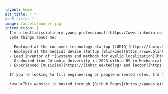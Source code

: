 ```yaml
---
layout: home
alt_title: " "
#sub_title: " "
image: /assets/banner.jpg
introduction: |
  I'm a [multidisciplinary young professional](https://www.linkedin.com/in/loganteder/) looking for work.
  Some things about me:
  
  - Employed at the consumer technology startup [LUMIQ](https://lumiq.tech/) (Charleston, SC) last year as a contracted engineer, involving GIS and manufacturing.
  - Employed at the medical device startup [Blinkcns](https://www.blinkcns.com/) (also Charleston) for five years in various roles involving full-stack software engineering, data analysis, hardware deployment, clinical research, management, and design.
  - Lead inventor of *[Systems and methods for eyelid localization](https://patents.google.com/patent/WO2022251703A2/en)* and *[Systems and methods for determining eye closure status](https://patents.google.com/patent/WO2023154899A1/en)*, inventor of *[A blink reflex monitoring device ](https://patents.google.com/patent/WO2022261316A1/en)*, and lead author of *[BlinkResNet: Cost-Effective Eyelid Localization For Use In A Blink Reflexometer](https://www.worldscientific.com/doi/10.4015/S1016237224500443)*.
  - Graduated from Columbia University in 2023 with a BS in Mechanical Engineering.
  - Experienced [musician](https://linktr.ee/tedlog) and [actor](https://charlestonstage.com/helium-cast-2018) with a bit of formal training in each.
  
  If you're looking to fill engineering or people-oriented roles, I'd love to hear from you. I'm a quick learner who's always up for a new challenge!
  
  *<sub>This website is hosted through [GitHub Pages](https://pages.github.com/), source available [here](https://github.com/LTeder/lteder.github.io).</sub>*
---
```


